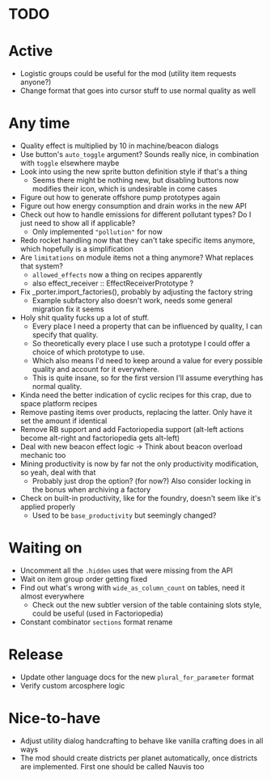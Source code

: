 # TODO

# Active

- Logistic groups could be useful for the mod (utility item requests anyone?)
- Change format that goes into cursor stuff to use normal quality as well

# Any time

- Quality effect is multiplied by 10 in machine/beacon dialogs
- Use button's `auto_toggle` argument? Sounds really nice, in combination with `toggle` elsewhere maybe
- Look into using the new sprite button definition style if that's a thing
  - Seems there might be nothing new, but disabling buttons now modifies their icon, which is undesirable in come cases
- Figure out how to generate offshore pump prototypes again
- Figure out how energy consumption and drain works in the new API
- Check out how to handle emissions for different pollutant types? Do I just need to show all if applicable?
  - Only implemented `"pollution"` for now
- Redo rocket handling now that they can't take specific items anymore, which hopefully is a simplification
- Are `limitations` on module items not a thing anymore? What replaces that system?
  - `allowed_effects` now a thing on recipes apparently
  - also effect_receiver :: EffectReceiverPrototype ?
- Fix _porter.import_factories(), probably by adjusting the factory string
  - Example subfactory also doesn't work, needs some general migration fix it seems
- Holy shit quality fucks up a lot of stuff.
  - Every place I need a property that can be influenced by quality, I can specify that quality.
  - So theoretically every place I use such a prototype I could offer a choice of which prototype to use.
  - Which also means I'd need to keep around a value for every possible quality and account for it everywhere.
  - This is quite insane, so for the first version I'll assume everything has normal quality.
- Kinda need the better indication of cyclic recipes for this crap, due to space platform recipes
- Remove pasting items over products, replacing the latter. Only have it set the amount if identical
- Remove RB support and add Factoriopedia support (alt-left actions become alt-right and factoriopedia gets alt-left)
- Deal with new beacon effect logic -> Think about beacon overload mechanic too
- Mining productivity is now by far not the only productivity modification, so yeah, deal with that
  - Probably just drop the option? (for now?) Also consider locking in the bonus when archiving a factory
- Check on built-in productivity, like for the foundry, doesn't seem like it's applied properly
  - Used to be `base_productivity` but seemingly changed?

# Waiting on

- Uncomment all the `.hidden` uses that were missing from the API
- Wait on item group order getting fixed
- Find out what's wrong with `wide_as_column_count` on tables, need it almost everywhere
  - Check out the new subtler version of the table containing slots style, could be useful (used in Factoriopedia)
- Constant combinator `sections` format rename

# Release

- Update other language docs for the new `plural_for_parameter` format
- Verify custom arcosphere logic

# Nice-to-have

- Adjust utility dialog handcrafting to behave like vanilla crafting does in all ways
- The mod should create districts per planet automatically, once districts are implemented. First one should be called Nauvis too
